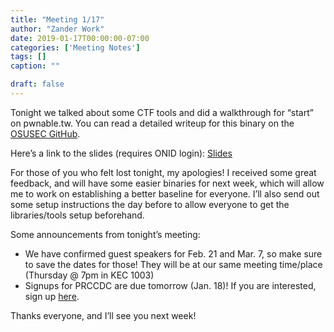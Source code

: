 ```yaml
---
title: "Meeting 1/17"
author: "Zander Work"
date: 2019-01-17T00:00:00-07:00
categories: ['Meeting Notes']
tags: []
caption: ""

draft: false
---
```


Tonight we talked about some CTF tools and did a walkthrough for “start” on pwnable.tw. You can read a detailed writeup for this binary on the [OSUSEC GitHub](https://github.com/osusec/ctf/tree/master/writeups/pwnable.tw%20-%20start).

Here’s a link to the slides (requires ONID login): [Slides](https://docs.google.com/presentation/d/1TFiAUi4DVTtn9yT39TxC7JYGbp_yuIwoB_lgsOZC-fo/edit?usp=sharing)

For those of you who felt lost tonight, my apologies! I received some great feedback, and will have some easier binaries for next week, which will allow me to work on establishing a better baseline for everyone. I’ll also send out some setup instructions the day before to allow everyone to get the libraries/tools setup beforehand.

Some announcements from tonight’s meeting:

- We have confirmed guest speakers for Feb. 21 and Mar. 7, so make sure to save the dates for those! They will be at our same meeting time/place (Thursday @ 7pm in KEC 1003)
- Signups for PRCCDC are due tomorrow (Jan. 18)! If you are interested, sign up [here](https://goo.gl/forms/Kb250ZUY8UmYBtmh1).

Thanks everyone, and I’ll see you next week!
